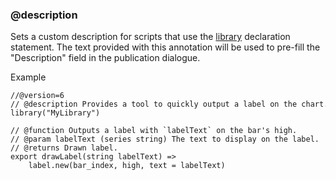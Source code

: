 ### @description

Sets a custom description for scripts that use the [library](#fun_library) declaration statement. The text provided with this annotation will be used to pre-fill the "Description" field in the publication dialogue.

Example

```
//@version=6  
// @description Provides a tool to quickly output a label on the chart.  
library("MyLibrary")  
  
// @function Outputs a label with `labelText` on the bar's high.  
// @param labelText (series string) The text to display on the label.  
// @returns Drawn label.  
export drawLabel(string labelText) =>  
    label.new(bar_index, high, text = labelText)
```
